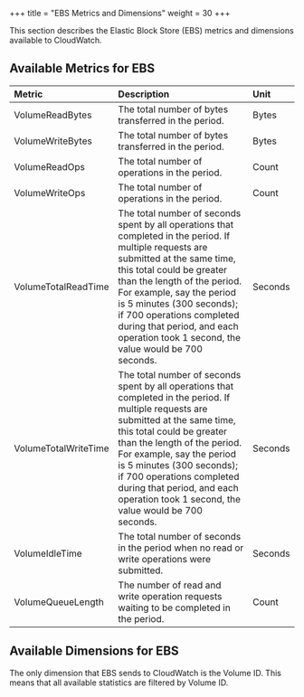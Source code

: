 +++
title = "EBS Metrics and Dimensions"
weight = 30
+++

This section describes the Elastic Block Store (EBS) metrics and dimensions available to CloudWatch.
## Available Metrics for EBS


| Metric | Description | Unit | 
|  :---- |  :---- |  :---- | 
| VolumeReadBytes | The total number of bytes transferred in the period. | Bytes | 
| VolumeWriteBytes | The total number of bytes transferred in the period. | Bytes | 
| VolumeReadOps | The total number of operations in the period. | Count | 
| VolumeWriteOps | The total number of operations in the period. | Count | 
| VolumeTotalReadTime | The total number of seconds spent by all operations that completed in the period. If multiple requests are submitted at the same time, this total could be greater than the length of the period. For example, say the period is 5 minutes (300 seconds); if 700 operations completed during that period, and each operation took 1 second, the value would be 700 seconds. | Seconds | 
| VolumeTotalWriteTime | The total number of seconds spent by all operations that completed in the period. If multiple requests are submitted at the same time, this total could be greater than the length of the period. For example, say the period is 5 minutes (300 seconds); if 700 operations completed during that period, and each operation took 1 second, the value would be 700 seconds. | Seconds | 
| VolumeIdleTime | The total number of seconds in the period when no read or write operations were submitted. | Seconds | 
| VolumeQueueLength | The number of read and write operation requests waiting to be completed in the period. | Count | 


## Available Dimensions for EBS
The only dimension that EBS sends to CloudWatch is the Volume ID. This means that all available statistics are filtered by Volume ID. 


